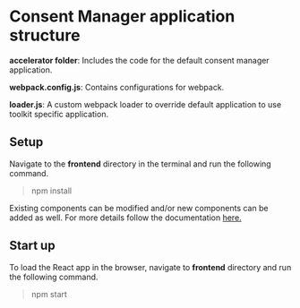# Consent Manager application structure

**accelerator folder**: Includes the code for the default consent manager application.

**webpack.config.js**: Contains configurations for webpack.

**loader.js**: A custom webpack loader to override default application to use toolkit specific application.

## Setup

Navigate to the **frontend** directory in the terminal and run the following command.

>npm install

Existing components can be modified and/or new components can be added as well. For more details follow the
documentation [here.](https://ob.docs.wso2.com/en/latest/learn/consent-manager/)

## Start up

To load the React app in the browser, navigate to **frontend** directory and run the following command.

>npm start
